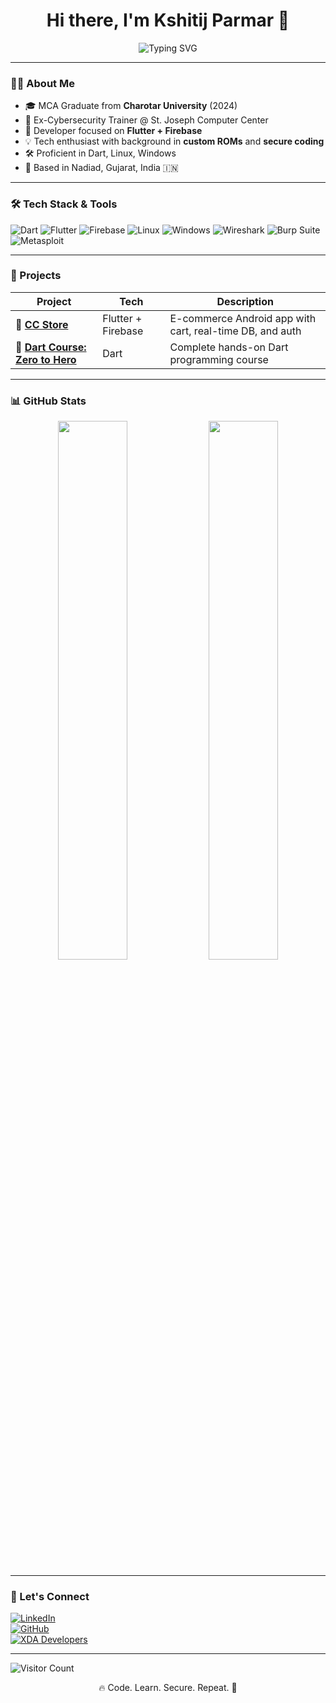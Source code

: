 <h1 align="center">Hi there, I'm Kshitij Parmar 👋</h1>

<p align="center">
  <img src="https://readme-typing-svg.herokuapp.com?font=Fira+Code&duration=2500&pause=1000&color=58A6FF&center=true&vCenter=true&width=500&lines=Flutter+%26+Firebase+Developer;Cybersecurity+Enthusiast+%F0%9F%94%92;Open+Source+Contributor+%F0%9F%93%9D%EF%B8%8F;Dart%2C+Linux%2C+Windows+User" alt="Typing SVG" />
</p>

---

### 🧑‍💻 About Me

- 🎓 MCA Graduate from **Charotar University** (2024)
- 💼 Ex-Cybersecurity Trainer @ St. Joseph Computer Center
- 🔧 Developer focused on **Flutter + Firebase**
- 💡 Tech enthusiast with background in **custom ROMs** and **secure coding**
- 🛠️ Proficient in Dart, Linux, Windows
- 📍 Based in Nadiad, Gujarat, India 🇮🇳

---

### 🛠️ Tech Stack & Tools

![Dart](https://img.shields.io/badge/-Dart-0175C2?style=for-the-badge&logo=dart&logoColor=white)
![Flutter](https://img.shields.io/badge/-Flutter-02569B?style=for-the-badge&logo=flutter)
![Firebase](https://img.shields.io/badge/-Firebase-FFCA28?style=for-the-badge&logo=firebase&logoColor=black)
![Linux](https://img.shields.io/badge/-Linux-FCC624?style=for-the-badge&logo=linux&logoColor=black)
![Windows](https://img.shields.io/badge/-Windows-0078D6?style=for-the-badge&logo=windows)
![Wireshark](https://img.shields.io/badge/-Wireshark-1679A7?style=for-the-badge&logo=wireshark)
![Burp Suite](https://img.shields.io/badge/-Burp_Suite-F57C00?style=for-the-badge)
![Metasploit](https://img.shields.io/badge/-Metasploit-black?style=for-the-badge)

---

### 🚀 Projects

| Project | Tech | Description |
|--------|------|-------------|
| 🛒 [**CC Store**](https://github.com/SwitU7Ronald/CC-Store) | Flutter + Firebase | E-commerce Android app with cart, real-time DB, and auth |
| 📘 [**Dart Course: Zero to Hero**](https://github.com/SwitU7Ronald/Dart-Course-Zero-Hero) | Dart | Complete hands-on Dart programming course |

---

### 📊 GitHub Stats

<p align="center">
  <img src="https://github-readme-stats.vercel.app/api?username=SwitU7Ronald&show_icons=true&theme=tokyonight" width="47%" />
  <img src="https://github-readme-stats.vercel.app/api/top-langs/?username=SwitU7Ronald&layout=compact&theme=tokyonight" width="47%" />
</p>

---

### 🤝 Let's Connect

[![LinkedIn](https://img.shields.io/badge/-LinkedIn-0077B5?style=for-the-badge&logo=linkedin&logoColor=white)](https://www.linkedin.com/in/kshitij-parmar)  
[![GitHub](https://img.shields.io/badge/-GitHub-181717?style=for-the-badge&logo=github&logoColor=white)](https://github.com/SwitU7Ronald)  
[![XDA Developers](https://img.shields.io/badge/-XDA_Developers-FEBD01?style=for-the-badge&logo=xda-developers&logoColor=black)](https://xdaforums.com/m/c2tu6u.7702775/)

---

![Visitor Count](https://komarev.com/ghpvc/?username=SwitU7Ronald&style=flat-square)


<p align="center">🔥 Code. Learn. Secure. Repeat. 🚀</p>
